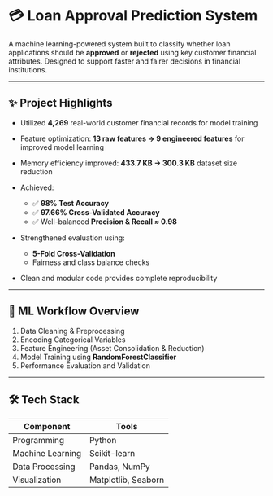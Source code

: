# 💳 Loan Approval Prediction System

A machine learning-powered system built to classify whether loan applications should be **approved** or **rejected** using key customer financial attributes. Designed to support faster and fairer decisions in financial institutions.

---

## ✨ Project Highlights

- Utilized **4,269** real-world customer financial records for model training
- Feature optimization: **13 raw features → 9 engineered features** for improved model learning
- Memory efficiency improved: **433.7 KB → 300.3 KB** dataset size reduction
- Achieved:
  - ✅ **98% Test Accuracy**
  - ✅ **97.66% Cross-Validated Accuracy**
  - ✅ Well-balanced **Precision & Recall ≈ 0.98**
- Strengthened evaluation using:
  - **5-Fold Cross-Validation**
  - Fairness and class balance checks


- Clean and modular code provides complete reproducibility

---

## 📌 ML Workflow Overview

1. Data Cleaning & Preprocessing  
2. Encoding Categorical Variables  
3. Feature Engineering (Asset Consolidation & Reduction)  
4. Model Training using **RandomForestClassifier**  
5. Performance Evaluation and Validation  

---

## 🛠️ Tech Stack

| Component | Tools |
|----------|------|
| Programming | Python |
| Machine Learning | Scikit-learn |
| Data Processing | Pandas, NumPy |
| Visualization | Matplotlib, Seaborn |





